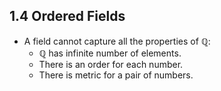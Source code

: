 
## 1.4 Ordered Fields

* A field cannot capture all the properties of $\mathbb{Q}$:
    * $\mathbb{Q}$ has infinite number of elements.
    * There is an order for each number.
    * There is metric for a pair of numbers.


